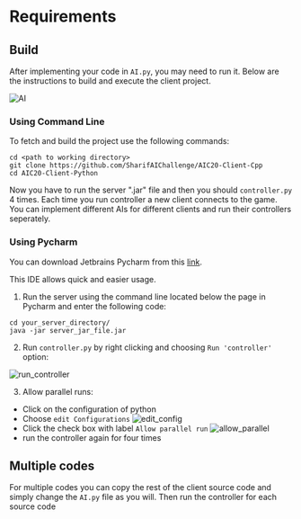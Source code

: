 # Requirements 

## Build

After implementing your code in `AI.py`, you may need to run it. 
Below are the instructions to build and execute the client project.

![AI](http://s7.picofile.com/file/8388348218/AI.JPG)

### Using Command Line

To fetch and build the project use the following commands:

```
cd <path to working directory>
git clone https://github.com/SharifAIChallenge/AIC20-Client-Cpp
cd AIC20-Client-Python
```

Now you have to run the server ".jar" file and then you should `controller.py` 4 times. Each time you run controller a new client connects to the game. You can implement different AIs for different clients and run their controllers seperately.

### Using Pycharm

You can download Jetbrains Pycharm from this [link](https://www.jetbrains.com/pycharm/download/).

This IDE allows quick and easier usage.

1) Run the server using the command line located below the page in Pycharm and enter the following code:
```
cd your_server_directory/
java -jar server_jar_file.jar
```

2) Run `controller.py` by right clicking and choosing `Run 'controller'` option:

![run_controller](http://s6.picofile.com/file/8388348318/Run_controller.JPG)

3) Allow parallel runs: 
* Click on the configuration of python
* Choose `edit Configurations`
![edit_config](http://s7.picofile.com/file/8388348276/edit_configuration.JPG)
* Click the check box with label `Allow parallel run`
![allow_parallel](http://s7.picofile.com/file/8388348250/allow_parallel.JPG)
* run the controller again for four times

## Multiple codes

For multiple codes you can copy the rest of the client source code and simply change the `AI.py` file as you will. Then run the controller for each source code

